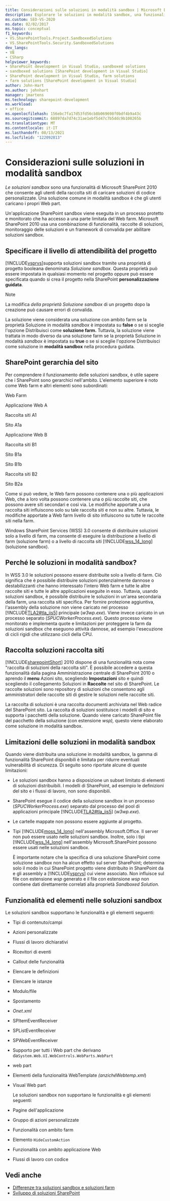 ```yaml
---
title: Considerazioni sulle soluzioni in modalità sandbox | Microsoft Docs
description: Esplorare le soluzioni in modalità sandbox, una funzionalità di Microsoft SharePoint che consente agli utenti della raccolta siti di caricare soluzioni di codice personalizzate.
ms.custom: SEO-VS-2020
ms.date: 02/02/2017
ms.topic: conceptual
f1_keywords:
- VS.SharePointTools.Project.SandboxedSolutions
- VS.SharePointTools.Security.SandboxedSolutions
dev_langs:
- VB
- CSharp
helpviewer_keywords:
- SharePoint development in Visual Studio, sandboxed solutions
- sandboxed solutions [SharePoint development in Visual Studio]
- SharePoint development in Visual Studio, farm solutions
- farm solutions [SharePoint development in Visual Studio]
author: John-Hart
ms.author: johnhart
manager: jmartens
ms.technology: sharepoint-development
ms.workload:
- office
ms.openlocfilehash: 156ebc7fa17d53fd56cb8b069698f0bdf4b9a43c
ms.sourcegitcommit: 68897da7d74c31ae1ebf5d47c7b5ddc9b108265b
ms.translationtype: MT
ms.contentlocale: it-IT
ms.lasthandoff: 08/13/2021
ms.locfileid: "122092813"
---
```

# <a name="sandboxed-solution-considerations"></a>Considerazioni sulle soluzioni in modalità sandbox
  *Le soluzioni sandbox* sono una funzionalità di Microsoft SharePoint 2010 che consente agli utenti della raccolta siti di caricare soluzioni di codice personalizzate. Una soluzione comune in modalità sandbox è che gli utenti caricano i propri Web part.

 Un'applicazione SharePoint sandbox viene eseguita in un processo protetto e monitorato che ha accesso a una parte limitata del Web farm. Microsoft SharePoint 2010 usa una combinazione di funzionalità, raccolte di soluzioni, monitoraggio delle soluzioni e un framework di convalida per abilitare soluzioni sandbox.

## <a name="specify-project-trust-level"></a>Specificare il livello di attendibilità del progetto
 [!INCLUDE[vsprvs](../sharepoint/includes/vsprvs-md.md)]supporta soluzioni sandbox tramite una proprietà di progetto booleana denominata *Soluzione sandbox.* Questa proprietà può essere impostata in qualsiasi momento nel progetto oppure può essere specificata quando si crea il progetto nella SharePoint **personalizzazione guidata**.

> [!NOTE]
> La modifica *della proprietà Soluzione sandbox* di un progetto dopo la creazione può causare errori di convalida.

 La soluzione viene considerata una soluzione con ambito farm se la proprietà Soluzione in modalità *sandbox* è impostata su **false** o se si sceglie l'opzione Distribuisci come **soluzione farm.** Tuttavia, la soluzione viene trattata in modo diverso da una soluzione farm se la proprietà Soluzione in modalità *sandbox* è impostata su **true** o se si sceglie l'opzione Distribuisci come soluzione in **modalità sandbox** nella procedura guidata.

## <a name="sharepoint-site-hierarchy"></a>SharePoint gerarchia del sito
 Per comprendere il funzionamento delle soluzioni sandbox, è utile sapere che i SharePoint sono gerarchici nell'ambito. L'elemento superiore è noto come Web farm e altri elementi sono subordinati:

 Web Farm

 Applicazione Web A

 Raccolta siti A1

 Sito A1a

 Applicazione Web B

 Raccolta siti B1

 Sito B1a

 Sito B1b

 Raccolta siti B2

 Sito B2a

 Come si può vedere, le Web farm possono contenere una o più applicazioni Web, che a loro volta possono contenere una o più raccolte siti, che possono avere siti secondari e così via. Le modifiche apportate a una raccolta siti influiscono solo su tale raccolta siti e non su altre. Tuttavia, le modifiche apportate a Web farm livello di sito influiscono su tutte le raccolte siti nella farm.

 Windows SharePoint Services (WSS) 3.0 consente di distribuire soluzioni solo a livello di farm, ma consente di eseguire la distribuzione a livello di farm (soluzione farm) o a livello di raccolta siti [!INCLUDE[wss_14_long](../sharepoint/includes/wss-14-long-md.md)] (soluzione sandbox).

## <a name="why-sandboxed-solutions"></a>Perché le soluzioni in modalità sandbox?
 In WSS 3.0 le soluzioni possono essere distribuite solo a livello di farm. Ciò significa che è possibile distribuire soluzioni potenzialmente dannose o destabilizzanti che hanno interessato l'intero Web farm e tutte le altre raccolte siti e tutte le altre applicazioni eseguite in esso. Tuttavia, usando soluzioni sandbox, è possibile distribuire le soluzioni in un'area secondaria della farm, una raccolta siti specifica. Per fornire protezione aggiuntiva, l'assembly della soluzione non viene caricato nel processo [!INCLUDE[TLA2#tla_iis5](../sharepoint/includes/tla2sharptla-iis5-md.md)] principale (*w3wp.exe*). Viene invece caricato in un processo separato (*SPUCWorkerProcess.exe*). Questo processo viene monitorato e implementa quote e limitazioni per proteggere la farm da soluzioni sandbox che eseguono attività dannose, ad esempio l'esecuzione di cicli rigidi che utilizzano cicli della CPU.

## <a name="site-collection-solution-gallery"></a>Raccolta soluzioni raccolta siti
 [!INCLUDE[sharepointShort](../sharepoint/includes/sharepointshort-md.md)] 2010 dispone di una funzionalità nota come "raccolta di soluzioni della raccolta siti". È possibile accedere a questa funzionalità dalla pagina Amministrazione centrale di SharePoint 2010 o aprendo il **menu**  Azioni sito, scegliendo **Impostazioni** sito e quindi scegliendo il collegamento Soluzioni in **Raccolte** nel sito di SharePoint. Le raccolte soluzioni sono repository di soluzioni che consentono agli amministratori delle raccolte siti di gestire le soluzioni nelle raccolte siti.

 La raccolta di soluzioni è una raccolta documenti archiviata nel Web radice del SharePoint sito. La raccolta di soluzioni sostituisce i modelli di sito e supporta i pacchetti della soluzione. Quando viene caricato SharePoint file del pacchetto della soluzione (con estensione *wsp),* questo viene elaborato come soluzione in modalità sandbox.

## <a name="sandboxed-solution-limitations"></a>Limitazioni delle soluzioni in modalità sandbox
 Quando viene distribuita una soluzione in modalità sandbox, la gamma di funzionalità SharePoint disponibili è limitata per ridurre eventuali vulnerabilità di sicurezza. Di seguito sono riportate alcune di queste limitazioni:

- Le soluzioni sandbox hanno a disposizione un subset limitato di elementi di soluzioni distribuibili. I modelli di SharePoint, ad esempio le definizioni del sito e i flussi di lavoro, non sono disponibili.

- SharePoint esegue il codice della soluzione sandbox in un processo (*SPUCWorkerProcess.exe*) separato dal processo del pool di applicazioni principale [!INCLUDE[TLA2#tla_iis5](../sharepoint/includes/tla2sharptla-iis5-md.md)] (*w3wp.exe*).

- Le cartelle mappate non possono essere aggiunte al progetto.

- Tipi [!INCLUDE[moss_14_long](../sharepoint/includes/moss-14-long-md.md)] nell'assembly Microsoft.Office. Il server non può essere usato nelle soluzioni sandbox. Inoltre, solo i tipi [!INCLUDE[wss_14_long](../sharepoint/includes/wss-14-long-md.md)] nell'assembly Microsoft.SharePoint possono essere usati nelle soluzioni sandbox.

  È importante notare che la specifica di una soluzione SharePoint come soluzione sandbox non ha alcun effetto sul server SharePoint; determina solo il modo in cui SharePoint progetto viene distribuito in SharePoint da e gli assembly a [!INCLUDE[vsprvs](../sharepoint/includes/vsprvs-md.md)] cui viene associato. Non influisce sul file con estensione *wsp* generato e il file con estensione *wsp* non contiene dati direttamente correlati alla proprietà *Sandboxed Solution.*

## <a name="capabilities-and-elements-in-sandboxed-solutions"></a>Funzionalità ed elementi nelle soluzioni sandbox
 Le soluzioni sandbox supportano le funzionalità e gli elementi seguenti:

- Tipi di contenuto/campi

- Azioni personalizzate

- Flussi di lavoro dichiarativi

- Ricevitori di eventi

- Callout delle funzionalità

- Elencare le definizioni

- Elencare le istanze

- Modulo/file

- Spostamento

- *Onet.xml*

- SPItemEventReceiver

- SPListEventReceiver

- SPWebEventReceiver

- Supporto per tutti i Web part che derivano da`System.Web.UI.WebControls.WebParts.WebPart`

- web part

- Elementi della funzionalità WebTemplate *(anzichéWebtemp.xml*)

- Visual Web part

  Le soluzioni sandbox non supportano le funzionalità e gli elementi seguenti:

- Pagine dell'applicazione

- Gruppo di azioni personalizzate

- Funzionalità con ambito farm

- Elemento `HideCustomAction`

- Funzionalità con ambito applicazione Web

- Flussi di lavoro con codice

## <a name="see-also"></a>Vedi anche
- [Differenze tra soluzioni sandbox e soluzioni farm](../sharepoint/differences-between-sandboxed-and-farm-solutions.md)
- [Sviluppo di soluzioni SharePoint](../sharepoint/developing-sharepoint-solutions.md)
